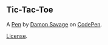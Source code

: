 Tic-Tac-Toe
-----------


A [Pen](https://codepen.io/damonutes/pen/dXOjpv) by [Damon Savage](https://codepen.io/damonutes) on [CodePen](https://codepen.io).

[License](https://codepen.io/license/pen/dXOjpv).